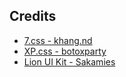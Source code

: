 ## Credits
- [7.css - khang.nd](https://khang-nd.github.io/7.css)  
- [XP.css - botoxparty](https://botoxparty.github.io/XP.css/)
- [Lion UI Kit - Sakamies](https://sakamies.github.io/Lion-CSS-UI-Kit/)

